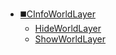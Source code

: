 * [◼️CInfoWorldLayer](/)
	* [HideWorldLayer](CInfoWorldLayer/HideWorldLayer)
	* [ShowWorldLayer](CInfoWorldLayer/ShowWorldLayer)
